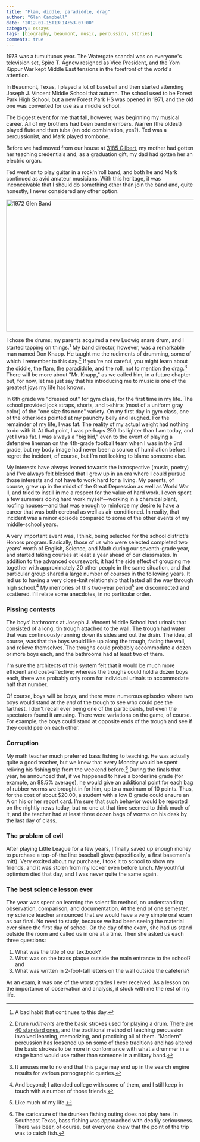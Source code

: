 ```yaml
---
title: "Flam, diddle, paradiddle, drag"
author: "Glen Campbell"
date: "2012-01-15T13:14:53-07:00"
category: essays
tags: [biography, beaumont, music, percussion, stories]
comments: true
---
```


1973 was a tumultuous year. The Watergate scandal was on everyone's television set, Spiro T. Agnew resigned as Vice President, and the Yom Kippur War kept Middle East tensions in the forefront of the world's attention.

In Beaumont, Texas, I played a lot of baseball and then started attending Joseph J. Vincent Middle School that autumn. The school used to be Forest Park High School, but a new Forest Park HS was opened in 1971, and the old one was converted for use as a middle school.

The biggest event for me that fall, however, was beginning my musical career. All of my brothers had been band members. Warren (the oldest) played flute and then tuba (an odd combination, yes?). Ted was a percussionist, and Mark played trombone.

Before we had moved from our house at [3185 Gilbert](http://broadpool.com/2012/01/11/3185-gilbert/), my mother had gotten her teaching credentials and, as a graduation gift, my dad had gotten her an electric organ.

Ted went on to play guitar in a rock'n'roll band, and both he and Mark continued as avid amateur musicians. With this heritage, it was inconceivable that I should do something other than join the band and, quite honestly, I never considered any other option.

<a href="http://www.flickr.com/photos/gecampbell/8584749406/" title="1972 Glen Band by gecampbell, on Flickr"><img src="http://farm9.staticflickr.com/8232/8584749406_0d8cf3b2df_z.jpg" width="640" height="355" alt="1972 Glen Band" class="center"></a>

I chose the drums; my parents acquired a new Ludwig snare drum, and I started tapping on things.[^1] My band director, however, was a remarkable man named Don Knapp. He taught me the rudiments of drumming, some of which I remember to this day.[^2] If you're not careful, you might learn about the diddle, the flam, the paradiddle, and the roll, not to mention the drag.[^3] There will be more about "Mr. Knapp," as we called him, in a future chapter but, for now, let me just say that his introducing me to music is one of the greatest joys my life has known.

In 6th grade we "dressed out" for gym class, for the first time in my life. The school provided jock straps, shorts, and t-shirts (most of a uniform gray color) of the "one size fits none" variety. On my first day in gym class, one of the other kids pointed at my paunchy belly and laughed. For the remainder of my life, I was fat.  The reality of my actual weight had nothing to do with it. At that point, I was perhaps 250 lbs lighter than I am today, and yet I was fat. I was always a "big kid," even to the event of playing a defensive lineman on the 4th-grade football team when I was in the 3rd grade, but my body image had never been a source of humiliation before. I regret the incident, of course, but I'm not looking to blame someone else.

My interests have always leaned towards the introspective (music, poetry) and I've always felt blessed that I grew up in an era where I could pursue those interests and not have to work hard for a living. My parents, of course, grew up in the midst of the Great Depression as well as World War II, and tried to instill in me a respect for the value of hard work. I even spent a few summers doing hard work myself&mdash;working in a chemical plant, roofing houses&mdash;and that was enough to reinforce my desire to have a career that was both cerebral as well as air-conditioned. In reality, that incident was a minor episode compared to some of the other events of my middle-school years.

A very important event was, I think, being selected for the school district's Honors program. Basically, those of us who were selected completed two years' worth of English, Science, and Math during our seventh-grade year, and started taking courses at least a year ahead of our classmates. In addition to the advanced coursework, it had the side effect of grouping me together with approximately 20 other people in the same situation, and that particular group shared a large number of courses in the following years. It led us to having a very close-knit relationship that lasted all the way through high school.[^4] My memories of this two-year period[^5] are disconnected and scattered. I'll relate some anecdotes, in no particular order.

### Pissing contests

The boys' bathrooms at Joseph J. Vincent Middle School had urinals that consisted of a long, tin trough attached to the wall. The trough had water that was continuously running down its sides and out the drain. The idea, of course, was that the boys would like up along the trough, facing the wall, and relieve themselves. The troughs could probably accommodate a dozen or more boys each, and the bathrooms had at least two of them.

I'm sure the architects of this system felt that it would be much more efficient and cost-effective; whereas the troughs could hold a dozen boys each, there was probably only room for individual urinals to accommodate half that number.

Of course, boys will be boys, and there were numerous episodes where two boys would stand at the _end_ of the trough to see who could pee the farthest. I don't recall ever being one of the participants, but even the spectators found it amusing. There were variations on the game, of course. For example, the boys could stand at opposite ends of the trough and see if they could pee on each other.

### Corruption

My math teacher much preferred bass fishing to teaching. He was actually quite a good teacher, but we knew that every Monday would be spent reliving his fishing trip from the weekend before.[^6] During the finals that year, he announced that, if we happened to have a borderline grade (for example, an 88.5% average), he would give an additional point for each bag of rubber worms we brought in for him, up to a maximum of 10 points. Thus, for the cost of about $20.00, a student with a low B grade could ensure an A on his or her report card. I'm sure that such behavior would be reported on the nightly news today, but no one at that time seemed to think much of it, and the teacher had at least three dozen bags of worms on his desk by the last day of class.

### The problem of evil

After playing Little League for a few years, I finally saved up enough money to purchase a top-of-the line baseball glove (specifically, a first baseman's mitt). Very excited about my purchase, I took it to school to show my friends, and it was stolen from my locker even before lunch. My youthful optimism died that day, and I was never quite the same again.

### The best science lesson ever

The year was spent on learning the scientific method, on understanding observation, comparison, and documentation. At the end of one semester, my science teacher announced that we would have a very simple oral exam as our final. No need to study, because we had been seeing the material ever since the first day of school. On the day of the exam, she had us stand outside the room and called us in one at a time. Then she asked us each three questions:

  1. What was the title of our textbook?
  2. What was on the brass plaque outside the main entrance to the school? and
  3. What was written in 2-foot-tall letters on the wall outside the cafeteria?

As an exam, it was one of the worst grades I ever received. As a lesson on the importance of observation and analysis, it stuck with me the rest of my life.

[^1]: A bad habit that continues to this day.
[^2]: Drum _rudiments_ are the basic strokes used for playing a drum. [There are 40 standard ones](http://en.wikipedia.org/wiki/Drum_rudiment), and the traditional method of teaching percussion involved learning, memorizing, and practicing all of them. "Modern" percussion has loosened up on some of these traditions and has altered the basic strokes to be more in conformance with what a drummer in a stage band would use rather than someone in a military band.
[^3]: It amuses me to no end that this page may end up in the search engine results for various pornographic queries.
[^4]: And beyond; I attended college with some of them, and I still keep in touch with a number of those friends.
[^5]: Like much of my life.
[^6]: The caricature of the drunken fishing outing does not play here. In Southeast Texas, bass fishing was approached with deadly seriousness. There was beer, of course, but everyone knew that the point of the trip was to catch fish.
